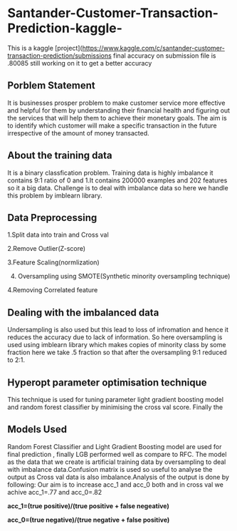 # Santander-Customer-Transaction-Prediction-kaggle-
This is a kaggle [project](https://www.kaggle.com/c/santander-customer-transaction-prediction/submissions final accuracy on submission file is .80085 still working on it to get a better accuracy
## Porblem Statement
It is businesses prosper problem to make customer service more effective and helpful for them by understanding their financial health and figuring out the services that will help them  to achieve their monetary goals. The aim is to identify which customer will make a specific transaction in the future irrespective of the amount of money transacted.

## About the training data
It is a binary classfication problem. Training data is highly imbalance it contains 9:1 ratio of 0 and 1.It contains 200000 examples 
and 202 features so it a big data. Challenge is to deal with imbalance data so here we handle this problem by imblearn library.

## Data Preprocessing
1.Split data into train and Cross val

2.Remove Outlier(Z-score)

3.Feature Scaling(normlization)

4. Oversampling using SMOTE(Synthetic minority oversampling technique)

4.Removing Correlated feature

## Dealing with the imbalanced data
Undersampling is also used but this lead to loss of infromation and hence it reduces the accuracy due to lack of information. So here oversampling is used using imblearn library which makes copies of minority class by some fraction here we take .5 fraction so that after the oversampling 9:1 reduced to 2:1.
## Hyperopt parameter optimisation technique
This technique  is used for tuning parameter  light gradient boosting model and random forest classifier by minimising the cross val score.
Finally the 
##  Models Used
Random Forest Classifier and Light Gradient Boosting model are used for final prediction , finally LGB performed well as compare to RFC.
The model as the data that we create is artificial training data by oversampling to deal with imbalance data.Confusion matrix is used so 
useful to analyse the output as Cross val data is also imbalance.Analysis of the output is done by following:
Our aim is to increase acc_1 and acc_0 both and in cross val we achive acc_1=.77 and acc_0=.82 

**acc_1=(true positive)/(true positive + false negeative)**

**acc_0=(true negative)/(true negative + false positive)**



